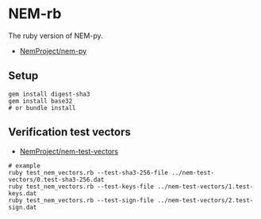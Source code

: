 NEM-rb
=======

The ruby version of NEM-py.

- [NemProject/nem-py](https://github.com/NemProject/nem-py)

Setup
------

```
gem install digest-sha3
gem install base32
# or bundle install
```

Verification test vectors
------

- [NemProject/nem-test-vectors](https://github.com/NemProject/nem-test-vectors)

```
# example
ruby test_nem_vectors.rb --test-sha3-256-file ../nem-test-vectors/0.test-sha3-256.dat
ruby test_nem_vectors.rb --test-keys-file ../nem-test-vectors/1.test-keys.dat
ruby test_nem_vectors.rb --test-sign-file ../nem-test-vectors/2.test-sign.dat
```

